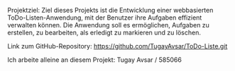 Projektziel:
Ziel dieses Projekts ist die Entwicklung einer webbasierten ToDo-Listen-Anwendung, mit der Benutzer ihre Aufgaben effizient verwalten können. Die Anwendung soll es ermöglichen, Aufgaben zu erstellen, zu bearbeiten, als erledigt zu markieren und zu löschen.

Link zum GitHub-Repository: https://github.com/TugayAvsar/ToDo-Liste.git

Ich arbeite alleine an diesem Projekt: Tugay Avsar / 585066
